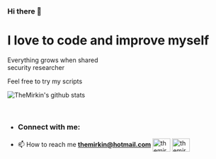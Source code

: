 ### Hi there 👋
# I love to code and improve myself
Everything grows when shared
<br />
security researcher


Feel free to try my scripts 






![TheMirkin's github stats](https://github-readme-stats.vercel.app/api?username=TheMirkin&count_private=true&show_icons=true&theme=radical&hide_rank=false)

<br />

- <h3 align="left">Connect with me:</h3>
<p align="left">
  
- 📫 How to reach me **themirkin@hotmail.com**
<a href="https://twitter.com/themirkin" target="blank"><img align="center" src="https://raw.githubusercontent.com/rahuldkjain/github-profile-readme-generator/master/src/images/icons/Social/twitter.svg" alt="themirkin" height="30" width="40" /></a>
<a href="https://www.youtube.com/channel/UCnkIwxbq6ZQ8ljF30GqOtag" target="blank"><img align="center" src="https://raw.githubusercontent.com/rahuldkjain/github-profile-readme-generator/master/src/images/icons/Social/youtube.svg" alt="themirkin" height="30" width="40" /></a>
</p>
